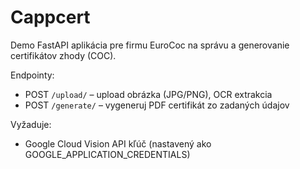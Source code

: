 
# Cappcert

Demo FastAPI aplikácia pre firmu EuroCoc na správu a generovanie certifikátov zhody (COC).


Endpointy:
- POST `/upload/` – upload obrázka (JPG/PNG), OCR extrakcia
- POST `/generate/` – vygeneruj PDF certifikát zo zadaných údajov

Vyžaduje:
- Google Cloud Vision API kľúč (nastavený ako GOOGLE_APPLICATION_CREDENTIALS)
